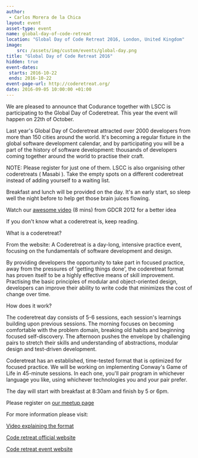 ```yaml
---
author: 
 - Carlos Morera de la Chica
layout: event
asset-type: event
name: global-day-of-code-retreat
location: "Global Day of Code Retreat 2016, London, United Kingdom"
image:
    src: /assets/img/custom/events/global-day.png
title: "Global Day of Code Retreat 2016"
hidden: true
event-dates: 
 starts: 2016-10-22
 ends: 2016-10-22
event-page-url: http://coderetreat.org/
date: 2016-09-05 10:00:00 +01:00
---
```


We are pleased to announce that Codurance together with LSCC is participating to the Global Day of Coderetreat. This year the event will happen on 22th of October. 

Last year's Global Day of Coderetreat attracted over 2000 developers from more than 150 cities around the world. It's becoming a regular fixture in the global software development calendar, and by participating you will be a part of the history of software development: thousands of developers coming together around the world to practise their craft.

NOTE: Please register for just one of them. LSCC is also organising other coderetreats ( Masabi ). Take the empty spots on a different coderetreat instead of adding yourself to a waiting list.

Breakfast and lunch will be provided on the day. It's an early start, so sleep well the night before to help get those brain juices flowing.

Watch our [awesome video](vimeo.com/56026932) (8 mins) from GDCR 2012 for a better idea

If you don't know what a coderetreat is, keep reading.

What is a coderetreat?

From the website: A Coderetreat is a day-long, intensive practice event, focusing on the fundamentals of software development and design.

By providing developers the opportunity to take part in focused practice, away from the pressures of 'getting things done', the coderetreat format has proven itself to be a highly effective means of skill improvement. Practising the basic principles of modular and object-oriented design, developers can improve their ability to write code that minimizes the cost of change over time.

How does it work?

The coderetreat day consists of 5-6 sessions, each session's learnings building upon previous sessions. The morning focuses on becoming comfortable with the problem domain, breaking old habits and beginning focused self-discovery. The afternoon pushes the envelope by challenging pairs to stretch their skills and understanding of abstractions, modular design and test-driven development.

Coderetreat has an established, time-tested format that is optimized for focused practice. We will be working on implementing Conway's Game of Life in 45-minute sessions. In each one, you'll pair program in whichever language you like, using whichever technologies you and your pair prefer.

The day will start with breakfast at 8:30am and finish by 5 or 6pm.

Please register on [our meetup page](http://www.meetup.com/london-software-craftsmanship/events/234173628/)

For more information please visit:

[Video explaining the format](http://coderetreat.org/about)

[Code retreat official website](http://globalday.coderetreat.org/)

[Code retreat event website](http://coderetreat.org/)
